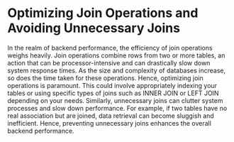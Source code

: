 # Optimizing Join Operations and Avoiding Unnecessary Joins 

In the realm of backend performance, the efficiency of join operations weighs heavily. Join operations combine rows from two or more tables, an action that can be processor-intensive and can drastically slow down system response times. As the size and complexity of databases increase, so does the time taken for these operations. Hence, optimizing join operations is paramount. This could involve appropriately indexing your tables or using specific types of joins such as INNER JOIN or LEFT JOIN depending on your needs. Similarly, unnecessary joins can clutter system processes and slow down performance. For example, if two tables have no real association but are joined, data retrieval can become sluggish and inefficient. Hence, preventing unnecessary joins enhances the overall backend performance.